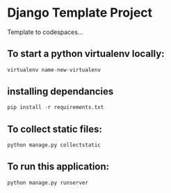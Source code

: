# Django Template Project

Template to codespaces...

## To start a python virtualenv locally:

```python
virtualenv name-new-virtualenv
```

## installing dependancies

```python
pip install -r requirements.txt
```

## To collect static files:

```python
python manage.py collectstatic
```

## To run this application:

```python
python manage.py runserver
```


